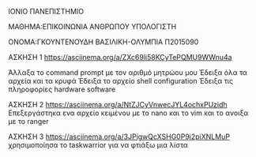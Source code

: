 ΙΟΝΙΟ ΠΑΝΕΠΙΣΤΗΜΙΟ

ΜΑΘΗΜΑ:EΠΙΚΟΙΝΩΝΙΑ ΑΝΘΡΩΠΟΥ ΥΠΟΛΟΓΙΣΤΗ

ΟΝΟΜΑ:ΓΚΟΥΝΤΕΝΟΥΔΗ ΒΑΣΙΛΙΚΗ-ΟΛΥΜΠΙΑ
Π2015090

ΑΣΚΗΣΗ 1
https://asciinema.org/a/ZXc69li58KCyTePQMU9WWnu4a

Άλλαξα το command prompt με τον αριθμό μητρώου μου
Έδειξα όλα τα αρχεία και τα κρυφά
Έδειξα το αρχείο shell configuration
Έδειξα τις πληροφορίες hardware software

ΑΣΚΗΣΗ 2
https://asciinema.org/a/NtZJCyVnwecJYL4ochxPUzidh
Επεξεργάστηκα ενα αρχείο κειμένου με το nano και το vim και το ανοιξα με το ranger

ΑΣΚΗΣΗ 3
https://asciinema.org/a/3JPigwQcXSHG0P9j2piXNLMuP
χρησιμοποίησα το taskwarrior για να φτιάξω μια λίστα 
